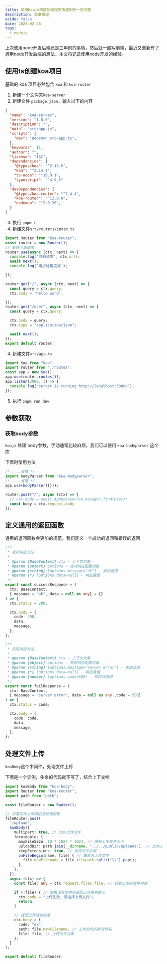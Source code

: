```yaml
---
title: 使用Koajs构建后端程序所遇到的一些问题
description: 文章描述
aside: false
date: 2023-02-26
tags:
  - nodejs
---
```


上次使用node开发后端还是三年前的事情，然后就一直写前端，最近又重新有了想用node开发后端的想法。本文将记录使用node开发的经验。

## 使用ts创建koa项目


基础的 koa 项目必然包含 `koa` 和 `koa-router`

1. 新建一个文件夹`koa-server` 
2. 新建文件 `package.json`，输入以下的内容

```json
{
  "name": "koa-server",
  "version": "1.0.0",
  "description": "",
  "main": "src/app.js",
  "scripts": {
    "dev": "nodemon src/app.ts",
  },
  "keywords": [],
  "author": "",
  "license": "ISC",
  "dependencies": {
    "@types/koa": "^2.13.5",
    "koa": "^2.14.1",
    "ts-node": "^10.9.1",
    "typescript": "^4.9.5"
  },
  "devDependencies": {
    "@types/koa-router": "^7.4.4",
    "koa-router": "^12.0.0",
    "nodemon": "^2.0.20",
  }
}
```
3. 执行 `pnpm i`
4. 新建文件`src/routers/index.ts`
```ts
import Router from "koa-router";
const router = new Router();
// 处理全局请求
router.use(async (ctx, next) => {
  console.log('收到请求', ctx.url);
  await next();
  console.log('请求处理完成');

});

router.get("/", async (ctx, next) => {
  const query = ctx.query;
  ctx.body = 'hello word';

});
router.get("/user", async (ctx, next) => {
  const query = ctx.query;

  ctx.body = query;
  ctx.type = "application/json";

  await next();
});
export default router;
```
4. 新建文件`src/app.ts`

```ts
import Koa from "koa";
import router from "./routes";
const app = new Koa();
app.use(router.routes());
app.listen(3000, () => {
  console.log("server is running http://localhost:3000/");
});

```

5. 执行 `pnpm run dev`


## 参数获取


### 获取body参数
`koajs` 处理 body参数，手动通常比较麻烦，我们可以使用 `koa-bodyparser` 这个库

下面时使用方法


```ts
/* ....省略 */
import bodyParser from "koa-bodyparser";
/* ....省略 */
app.use(bodyParser({}));

router.post("/", async (ctx) => {
  // ctx.body = await AppDataSource.manager.find(User);
  const body = ctx.request.body
});

```
## 定义通用的返回函数


通用的返回函数会更加的规范。我们定义一个成功的返回和错误的返回


```ts
/**
 * 成功响应方法
 *
 * @param {BaseContext} ctx - 上下文对象
 * @param {object} options - 成功响应配置对象
 * @param {string} [options.message="ok"] - 成功信息
 * @param {*} [options.data=null] - 响应数据
 */
export const successResponse = (
  ctx: BaseContext,
  { message = "ok", data = null as any} = {}
) => {
  ctx.status = 200;

  ctx.body = {
    code: 200,
    data,
    message,
  };
};

/**
 * 失败响应方法
 *
 * @param {BaseContext} ctx - 上下文对象
 * @param {object} options - 失败响应配置对象
 * @param {string} [options.message="server error"] - 失败信息
 * @param {*} [options.data=null] - 响应数据
 * @param {number} [options.code=500] - 响应状态码
 */
export const failResponse = (
  ctx: BaseContext,
  { message = "server error", data = null as any ,code = 500}
) => {
  ctx.status = code;

  ctx.body = {
    code: code,
    data,
    message,
  };
};

```


## 处理文件上传


`koaBody`这个中间件，处理文件上传


下面是一个实例，多余的代码就不写了，结合上下文哈

```ts
import koaBody from "koa-body";
import Router from "koa-router";
import path from "path";

const fileRouter = new Router();

// 设置文件上传路由及处理函数
fileRouter.post(
  "/upload",
  koaBody({
    multipart: true, // 允许上传文件
    formidable: {
      maxFileSize: 10 * 1024 * 1024, // 限制上传文件大小
      uploadDir: path.join(__dirname, "../../public/uploads"), // 文件上传目录
      keepExtensions: true, // 保持文件后缀
      onFileBegin(name, file) { // 重命名上传文件
        file.newFilename = file.filepath.split("\\").pop();
      },
    },
  }),
  async (ctx) => {
    const file: any = ctx.request.files.file; // 获取上传的文件对象

    if (!file) { // 如果没有文件则返回上传失败提示
      ctx.body = "上传失败，请选择上传文件";
      return;
    }

    // 返回上传成功结果
    ctx.body = {
      code: "ok",
      path: file.newFilename, // 上传文件的新文件名
      file: file, // 上传文件对象
    };
  }
);

export default fileRouter;
```